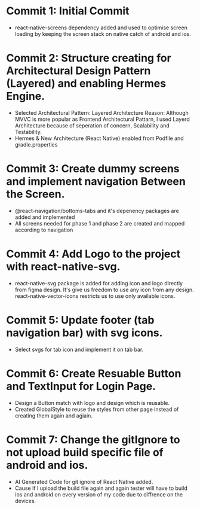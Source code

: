 # Commit 1: Initial Commit
* react-native-screens dependency added and used to optimise screen loading by keeping the screen stack on native catch of android and ios.

# Commit 2: Structure creating for Architectural Design Pattern (Layered) and enabling Hermes Engine.
* Selected Architectural Pattern: Layered Architecture 
Reason: Although MVVC is more popular as Frontend Architectural Pattarn, I used Layerd Architecture because of seperation of concern, Scalability and Testability.
* Hermes & New Architecture (React Native) enabled from Podfile and gradle.properties

# Commit 3: Create dummy screens and implement navigation Between the Screen.
* @react-navigation/bottoms-tabs and it's depenency packages are added and implemented
* All screens needed for phase 1 and phase 2 are created and mapped according to navigation

# Commit 4: Add Logo to the project with react-native-svg.
* react-native-svg package is added for adding icon and logo directly from figma design. It's give us freedom to use any icon from any design. react-native-vector-icons restricts us to use only available icons.

# Commit 5: Update footer (tab navigation bar) with svg icons.
* Select svgs for tab icon and implement it on tab bar.


# Commit 6: Create Resuable Button and TextInput for Login Page.
* Design a Button match with logo and design which is reusable.
* Created GlobalStyle to reuse the styles from other page instead of creating them again and agiain.

# Commit 7: Change the gitIgnore to not upload build specific file of android and ios.
* AI Generated Code for git ignore of React Native added.
* Cause If I upload the build file again and again tester will have to build ios and android on every version of my code due to diffrence on the devices.